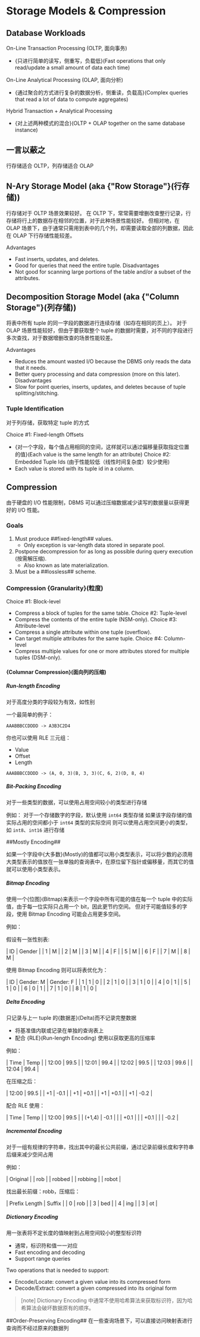# Storage Models & Compression

## Database Workloads

On-Line Transaction Processing (OLTP, 面向事务)
- {只进行简单的读写，侧重写，负载低}(Fast operations that only read/update a small amount of data each time)

On-Line Analytical Processing (OLAP, 面向分析)
- {通过聚合的方式进行复杂的数据分析，侧重读，负载高}(Complex queries that read a lot of data to compute aggregates)

Hybrid Transaction + Analytical Processing
- {对上述两种模式的混合}(OLTP + OLAP together on the same database instance)

## 一言以蔽之

行存储适合 OLTP，列存储适合 OLAP

## N-Ary Storage Model (aka {"Row Storage"}(行存储))

行存储对于 OLTP 场景效果较好。
在 OLTP 下，常常需要增删改查整行记录，行存储将行上的数据存在相邻的位置，对于此种场景性能较好。
但相对地，在 OLAP 场景下，由于通常只需用到表中的几个列，却需要读取全部的列数据，因此在 OLAP 下行存储性能较差。

Advantages
- Fast inserts, updates, and deletes.
- Good for queries that need the entire tuple.
Disadvantages
- Not good for scanning large portions of the table and/or a subset of the attributes.

## Decomposition Storage Model (aka {"Column Storage"}(列存储))

将表中所有 tuple 的同一字段的数据进行连续存储（如存在相同的页上）。
对于 OLAP 场景性能较好，但由于要获取整个 tuple 的数据时需要，对不同的字段进行多次查找，对于数据增删改查的场景性能较差。

Advantages
- Reduces the amount wasted I/O because the DBMS only reads the data that it needs.
- Better query processing and data compression (more on this later).
Disadvantages
- Slow for point queries, inserts, updates, and deletes because of tuple splitting/stitching.

### Tuple Identification

对于列存储，获取特定 tuple 的方式

Choice #1: Fixed-length Offsets
- {对一个字段，每个值占用相同的空间，这样就可以通过偏移量获取指定位置的值}(Each value is the same length for an attribute)
Choice #2: Embedded Tuple Ids (由于性能较低（线性时间复杂度）较少使用)
- Each value is stored with its tuple id in a column.

## Compression

由于硬盘的 I/O 性能限制，DBMS 可以通过压缩数据减少读写的数据量以获得更好的 I/O 性能。

### Goals

1. Must produce ##fixed-length## values.
    - Only exception is var-length data stored in separate pool.
2. Postpone decompression for as long as possible during query execution (按需解压缩).
    - Also known as late materialization.
3. Must be a ##lossless## scheme.

### Compression {Granularity}(粒度)

Choice #1: Block-level
- Compress a block of tuples for the same table.
Choice #2: Tuple-level 
- Compress the contents of the entire tuple (NSM-only).
Choice #3: Attribute-level
- Compress a single attribute within one tuple (overflow).
- Can target multiple attributes for the same tuple.
Choice #4: Column-level
- Compress multiple values for one or more attributes stored for multiple tuples (DSM-only).

#### {Columnar Compression}(面向列的压缩)

##### Run-length Encoding

对于高度分类的字段较为有效，如性别

一个最简单的例子：

```
AAABBBCCDDDD -> A3B3C2D4
```

你也可以使用 RLE 三元组：
- Value
- Offset
- Length

```
AAABBBCCDDDD -> (A, 0, 3)(B, 3, 3)(C, 6, 2)(D, 8, 4)
```

##### Bit-Packing Encoding

对于一些类型的数据，可以使用占用空间较小的类型进行存储

例如：
对于一个存储数字的字段，默认使用 ``int64`` 类型存储
如果该字段存储的值实际占用的空间都小于 ``int64`` 类型的实际空间
则可以使用占用空间更小的类型，如 ``int8``、``int16`` 进行存储

##Mostly Encoding##

如果一个字段中{大多数}(Mostly)的值都可以用小类型表示，可以将少数的必须用大类型表示的值放在一张单独的查询表中，在原位留下指针或偏移量，而其它的值就可以使用小类型表示。

##### Bitmap Encoding

使用一个{位图}(Bitmap)来表示一个字段中所有可能的值在每一个 tuple 中的实际值，由于每一位实际只占用一个 bit，因此更节约空间。
但对于可能值较多的字段，使用 Bitmap Encoding 可能会占用更多空间。

例如：

假设有一张性别表:

| ID | Gender |
| 1	| M |
| 2	| M |
| 3	| M |
| 4	| F |
| 5	| M |
| 6	| F |
| 7	| M |
| 8 | M |

使用 Bitmap Encoding 则可以将表优化为：

| ID | Gender: M | Gender: F |
| 1	| 1 | 0 |
| 2	| 1 | 0 |
| 3	| 1 | 0 |
| 4	| 0 | 1 |
| 5	| 1 | 0 |
| 6	| 0 | 1 |
| 7	| 1 | 0 |
| 8 | 1 | 0 |

##### Delta Encoding

只记录与上一 tuple 的{数据差}(Delta)而不记录完整数据
- 将基准值内联或记录在单独的查询表上
- 配合 {RLE}(Run-length Encoding) 使用以获取更高的压缩率

例如：

| Time | Temp |
| 12:00 | 99.5 |
| 12:01 | 99.4 |
| 12:02 | 99.5 |
| 12:03 | 99.6 |
| 12:04 | 99.4 |

在压缩之后：

| 12:00 | 99.5 |
| +1 | -0.1 |
| +1 | +0.1 |
| +1 | +0.1 |
| +1 | -0.2 |

配合 RLE 使用：

| Time | Temp |
| 12:00 | 99.5 |
| (+1,4) | -0.1 |
| | +0.1 |
| | +0.1 |
| | -0.2 |

##### Incremental Encoding

对于一组有规律的字符串，找出其中的最长公共前缀，通过记录前缀长度和字符串后缀来减少空间占用

例如：

| Original |
| rob |
| robbed |
| robbing |
| robot |

找出最长前缀：robb，压缩后：

| Prefix Length | Suffix |
| 0 | rob |
| 3 | bed |
| 4 | ing |
| 3 | ot |

##### Dictionary Encoding

用一张表将不定长度的值映射到占用空间较小的整型标识符
- 通常，标识符和值一一对应
- Fast encoding and decoding
- Support range queries

Two operations that is needed to support:
- Encode/Locate: convert a given value into its compressed form
- Decode/Extract: convert a given compressed into its original form

> [note]
> Dictionary Encoding 中通常不使用哈希算法来获取标识符，因为哈希算法会破坏数据原有的顺序。

##Order-Preserving Encoding##
在一些查询场景下，可以直接访问映射表进行查询而不经过原来的数据列
